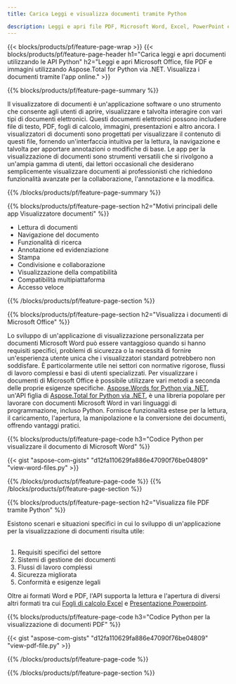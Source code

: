 ```yaml
---
title: Carica Leggi e visualizza documenti tramite Python 

description: Leggi e apri file PDF, Microsoft Word, Excel, PowerPoint e immagini tramite la tua applicazione Python.
---
```


{{< blocks/products/pf/feature-page-wrap >}}
{{< blocks/products/pf/feature-page-header h1="Carica leggi e apri documenti utilizzando le API Python" h2="Leggi e apri Microsoft Office, file PDF e immagini utilizzando Aspose.Total for Python via .NET. Visualizza i documenti tramite l'app online." >}}

{{% blocks/products/pf/feature-page-summary %}}

Il visualizzatore di documenti è un'applicazione software o uno strumento che consente agli utenti di aprire, visualizzare e talvolta interagire con vari tipi di documenti elettronici. Questi documenti elettronici possono includere file di testo, PDF, fogli di calcolo, immagini, presentazioni e altro ancora. I visualizzatori di documenti sono progettati per visualizzare il contenuto di questi file, fornendo un'interfaccia intuitiva per la lettura, la navigazione e talvolta per apportare annotazioni o modifiche di base. Le app per la visualizzazione di documenti sono strumenti versatili che si rivolgono a un'ampia gamma di utenti, dai lettori occasionali che desiderano semplicemente visualizzare documenti ai professionisti che richiedono funzionalità avanzate per la collaborazione, l'annotazione e la modifica.

{{% /blocks/products/pf/feature-page-summary  %}}

{{% blocks/products/pf/feature-page-section  h2="Motivi principali delle app Visualizzatore documenti" %}}

- Lettura di documenti
- Navigazione del documento
- Funzionalità di ricerca
- Annotazione ed evidenziazione
- Stampa
- Condivisione e collaborazione
- Visualizzazione della compatibilità
- Compatibilità multipiattaforma
- Accesso veloce

{{% /blocks/products/pf/feature-page-section %}}

{{% blocks/products/pf/feature-page-section  h2="Visualizza i documenti di Microsoft Office" %}}

Lo sviluppo di un'applicazione di visualizzazione personalizzata per documenti Microsoft Word può essere vantaggioso quando si hanno requisiti specifici, problemi di sicurezza o la necessità di fornire un'esperienza utente unica che i visualizzatori standard potrebbero non soddisfare. È particolarmente utile nei settori con normative rigorose, flussi di lavoro complessi e basi di utenti specializzati. Per visualizzare i documenti di Microsoft Office è possibile utilizzare vari metodi a seconda delle proprie esigenze specifiche. [Aspose.Words for Python via .NET](https://products.aspose.com/words/python-net/), un'API figlia di [Aspose.Total for Python via .NET](https://products.aspose.com/total/python-net/), è una libreria popolare per lavorare con documenti Microsoft Word in vari linguaggi di programmazione, incluso Python. Fornisce funzionalità estese per la lettura, il caricamento, l'apertura, la manipolazione e la conversione dei documenti, offrendo vantaggi pratici.  <br />

{{% blocks/products/pf/feature-page-code h3="Codice Python per visualizzare il documento di Microsoft Word" %}}

{{< gist "aspose-com-gists" "d12fa110629fa886e47090f76be04809" "view-word-files.py" >}}

{{% /blocks/products/pf/feature-page-code  %}}
{{% /blocks/products/pf/feature-page-section %}}

{{% blocks/products/pf/feature-page-section  h2="Visualizza file PDF tramite Python" %}}

Esistono scenari e situazioni specifici in cui lo sviluppo di un'applicazione per la visualizzazione di documenti risulta utile:<br /><br />

1. Requisiti specifici del settore
1. Sistemi di gestione dei documenti
1. Flussi di lavoro complessi
1. Sicurezza migliorata
1. Conformità e esigenze legali

Oltre ai formati Word e PDF, l'API supporta la lettura e l'apertura di diversi altri formati tra cui [Fogli di calcolo Excel](https://products.aspose.com/total/it/python-java/viewer/xlsx/) e [Presentazione Powerpoint](https://products.aspose.com/total/it/python-net/viewer/pptx/).


{{% blocks/products/pf/feature-page-code h3="Codice Python per la visualizzazione di documenti PDF" %}}

{{< gist "aspose-com-gists" "d12fa110629fa886e47090f76be04809" "view-pdf-file.py" >}}

{{% /blocks/products/pf/feature-page-code  %}}

{{% /blocks/products/pf/feature-page-section %}}